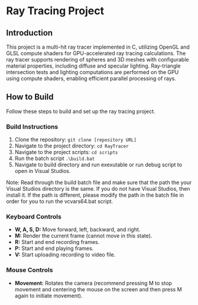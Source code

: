 # Ray Tracing Project

## Introduction
This project is a multi-hit ray tracer implemented in C, utilizing OpenGL and GLSL compute shaders for GPU-accelerated ray tracing calculations. 
The ray tracer supports rendering of spheres and 3D meshes with configurable material properties, including diffuse and specular lighting. Ray-triangle intersection 
tests and lighting computations are performed on the GPU using compute shaders, enabling efficient parallel processing of rays.

## How to Build
Follow these steps to build and set up the ray tracing project.

### Build Instructions
1. Clone the repository: `git clone [repository URL]`
2. Navigate to the project directory: `cd RayTracer`
3. Navigate to the project scripts: `cd scripts`
4. Run the batch script `.\build.bat`
5. Navigate to build directory and run exexutable or run debug script to
open in Visual Studios.

Note: Read through the build batch file and make sure that the path the your Visual Studios directory is the same. If you do not have Visual Studios, then install it. If
the path is different, please modify the path in the batch file in order for you to run the vcvars64.bat script.

### Keyboard Controls
- **W, A, S, D:** Move forward, left, backward, and right.
- **M:** Render the current frame (cannot move in this state).
- **R:** Start and end recording frames.
- **P:** Start and end playing frames.
- **V:** Start uploading recording to video file.

### Mouse Controls
- **Movement:** Rotates the camera (recommend pressing M to stop movement and centering the mouse on the screen and then press M again to initiate movement).
